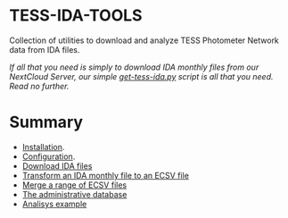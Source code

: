 # TESS-IDA-TOOLS

Collection of utilities to download and analyze TESS Photometer Network data from IDA files.

*If all that you need is simply to download IDA monthly files from our NextCloud Server, our
simple [get-tess-ida.py](doc/get-tess-ida.md) script is all that you need. Read no further.*

# Summary
* [Installation](doc/install.md).
* [Configuration](doc/configure.md).
* [Download IDA files](doc/download.md)
* [Transform an IDA monthly file to an ECSV file](doc/transform.md)
* [Merge a range of ECSV files](doc/transform.md)
* [The administrative database](doc/administrative.md)
* [Analisys example](doc/example.md)
